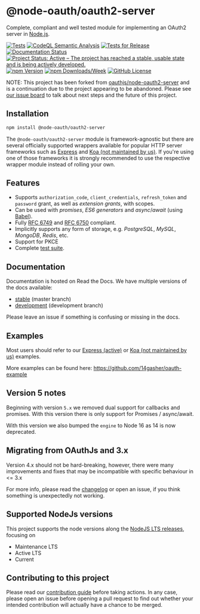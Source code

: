 
# @node-oauth/oauth2-server

Complete, compliant and well tested module for implementing an OAuth2 server in [Node.js](https://nodejs.org).

[![Tests](https://github.com/node-oauth/node-oauth2-server/actions/workflows/tests.yml/badge.svg)](https://github.com/node-oauth/node-oauth2-server/actions/workflows/tests.yml)
[![CodeQL Semantic Analysis](https://github.com/node-oauth/node-oauth2-server/actions/workflows/codeql-analysis.yml/badge.svg)](https://github.com/node-oauth/node-oauth2-server/actions/workflows/codeql-analysis.yml)
[![Tests for Release](https://github.com/node-oauth/node-oauth2-server/actions/workflows/tests-release.yml/badge.svg)](https://github.com/node-oauth/node-oauth2-server/actions/workflows/tests-release.yml)
[![Documentation Status](https://readthedocs.org/projects/node-oauthoauth2-server/badge/?version=latest)](https://node-oauthoauth2-server.readthedocs.io/en/latest/?badge=latest)
[![Project Status: Active – The project has reached a stable, usable state and is being actively developed.](https://www.repostatus.org/badges/latest/active.svg)](https://www.repostatus.org/#active)
[![npm Version](https://img.shields.io/npm/v/@node-oauth/oauth2-server?label=version)](https://www.npmjs.com/package/@node-oauth/oauth2-server)
[![npm Downloads/Week](https://img.shields.io/npm/dw/@node-oauth/oauth2-server)](https://www.npmjs.com/package/@node-oauth/oauth2-server)
[![GitHub License](https://img.shields.io/github/license/node-oauth/node-oauth2-server)](https://github.com/node-oauth/node-oauth2-server/blob/master/LICENSE)

NOTE: This project has been forked from [oauthjs/node-oauth2-server](https://github.com/oauthjs/node-oauth2-server) and is a continuation due to the project appearing to be abandoned. Please see [our issue board](https://github.com/node-oauth/node-oauth2-server/issues) to talk about next steps and the future of this project.

## Installation

```bash
npm install @node-oauth/oauth2-server
```

The `@node-oauth/oauth2-server` module is framework-agnostic but there are several officially supported wrappers available for popular HTTP server frameworks such as [Express](https://www.npmjs.com/package/@node-oauth/express-oauth-server) and [Koa (not maintained by us)](https://npmjs.org/package/koa-oauth-server).
If you're using one of those frameworks it is strongly recommended to use the respective wrapper module instead of rolling your own.


## Features

- Supports `authorization_code`, `client_credentials`, `refresh_token` and `password` grant, as well as *extension grants*, with scopes.
- Can be used with *promises*, *ES6 generators* and *async*/*await* (using [Babel](https://babeljs.io)).
- Fully [RFC 6749](https://tools.ietf.org/html/rfc6749.html) and [RFC 6750](https://tools.ietf.org/html/rfc6750.html) compliant.
- Implicitly supports any form of storage, e.g. *PostgreSQL*, *MySQL*, *MongoDB*, *Redis*, etc.
- Support for PKCE
- Complete [test suite](https://github.com/node-oauth/node-oauth2-server/tree/master/test).

## Documentation

Documentation is hosted on Read the Docs. We have multiple versions of the docs available:

- [stable](https://node-oauthoauth2-server.readthedocs.io/en/master/) (master branch)
- [development](https://node-oauthoauth2-server.readthedocs.io/en/development/) (development branch)

Please leave an issue if something is confusing or missing in the docs.

## Examples

Most users should refer to our [Express (active)](https://github.com/node-oauth/express-oauth-server) or
[Koa (not maintained by us)](https://github.com/oauthjs/koa-oauth-server/tree/master/examples) examples.

More examples can be found here: https://github.com/14gasher/oauth-example

## Version 5 notes

Beginning with version `5.x` we removed dual support for callbacks and promises.
With this version there is only support for Promises / async/await.

With this version we also bumped the `engine` to Node 16 as 14 is now deprecated.

## Migrating from OAuthJs and 3.x

Version 4.x should not be hard-breaking, however, there were many improvements and fixes that may
be incompatible with specific behaviour in <= 3.x

For more info, please read the [changelog](./CHANGELOG.md) or open an issue, if you think something
is unexpectedly not working.

## Supported NodeJs versions

This project supports the node versions along the
[NodeJS LTS releases](https://nodejs.org/en/about/releases/), focusing on

- Maintenance LTS
- Active LTS
- Current

## Contributing to this project

Please read our [contribution guide](./CONTRIBUTING.md) before taking actions.
In any case, please open an issue before opening a pull request to find out whether your intended contribution will actually have a chance to be merged.
